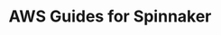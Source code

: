 ---
title: AWS Guides for Spinnaker
linkTitle: "AWS Guides"
description: >
  This section contains AWS-specific guides for non-admin users of Spinnaker.
---